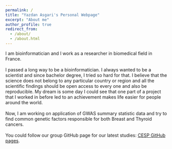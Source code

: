 ```yaml
---
permalink: /
title: "Yazdan Asgari's Personal Webpage"
excerpt: "About me"
author_profile: true
redirect_from:
  - /about/
  - /about.html
---
```


I am bioinformatician and I work as a researcher in biomedical field in France.
<br><br>
I passed a long way to be a bioinformatician. I always wanted to be a scientist and since bachelor degree, I tried so hard for that. I believe that the science does not belong to any particular country or region and all the scientific findings should be open access to every one and also be reproducible. My dream is some day I could see that one part of a project that I worked in before led to an achievement makes life easier for people around the world.
<br><br>
Now, I am working on application of GWAS summary statistic data and try to find common genetic factors responsible for both Breast and Thyroid cancers.
<br><br>
You could follow our group GitHub page for our latest studies: [CESP GitHub pages](https://github.com/CESP-ExpHer).
